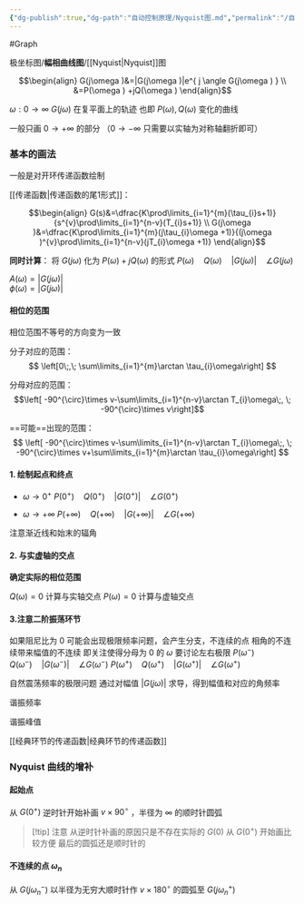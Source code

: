 ```yaml
---
{"dg-publish":true,"dg-path":"自动控制原理/Nyquist图.md","permalink":"/自动控制原理/Nyquist图/","dgPassFrontmatter":true,"noteIcon":"","created":"2024-05-01T22:32:04.000+08:00","updated":"2024-07-11T18:15:49.015+08:00"}
---
```


#Graph 

极坐标图/**幅相曲线图**/[[Nyquist\|Nyquist]]图

$$\begin{align}
G(j\omega )&=|G(j\omega )|e^{ j \angle G(j\omega ) } \\
&=P(\omega ) +jQ(\omega )
\end{align}$$

$\omega: 0\to \infty$  $G(j\omega)$ 在复平面上的轨迹
也即 $P(\omega),Q(\omega)$ 变化的曲线

一般只画 $0\to +\infty$ 的部分
（$0\to -\infty$ 只需要以实轴为对称轴翻折即可）

### 基本的画法
一般是对开环传递函数绘制

[[传递函数\|传递函数的尾1形式]]：

$$\begin{align}
G(s)&=\dfrac{K\prod\limits_{i=1}^{m}(\tau_{i}s+1)}{s^{v}\prod\limits_{i=1}^{n-v}(T_{i}s+1)} \\
G(j\omega )&=\dfrac{K\prod\limits_{i=1}^{m}(j\tau_{i}\omega +1)}{(j\omega )^{v}\prod\limits_{i=1}^{n-v}(jT_{i}\omega +1)}
\end{align}$$

**同时计算**：
将 $G(j\omega)$ 化为 $P(\omega ) +jQ(\omega )$ 的形式
$P(\omega)\quad Q(\omega)\quad |G(j\omega)|\quad \angle G(j\omega)$

$A(\omega)=|G(j\omega)|$      
$\phi(\omega)=|G(j\omega)|$
#### 相位的范围
相位范围不等号的方向变为一致

分子对应的范围：
$$
\left[0\;,\; \sum\limits_{i=1}^{m}\arctan \tau_{i}\omega\right]
$$

分母对应的范围：
$$\left[ -90^{\circ}\times v-\sum\limits_{i=1}^{n-v}\arctan T_{i}\omega\;, \; -90^{\circ}\times v\right]$$

==可能==出现的范围：
$$
\left[ -90^{\circ}\times v-\sum\limits_{i=1}^{n-v}\arctan T_{i}\omega\;, \; -90^{\circ}\times v+\sum\limits_{i=1}^{m}\arctan \tau_{i}\omega\right]
$$

#### 1. 绘制起点和终点 
-  $\omega \to 0^{+}$
	$P(0^{+})\quad Q(0^{+})\quad |G(0^{+})|\quad \angle G(0^{+})$

-  $\omega \to +\infty$
	$P(+\infty)\quad Q(+\infty)\quad |G(+\infty)|\quad \angle G(+\infty)$
	
注意渐近线和始末的辐角

#### 2. 与实虚轴的交点
**确定实际的相位范围**

$Q(\omega)=0$ 计算与实轴交点
$P(\omega)=0$ 计算与虚轴交点

#### 3.注意二阶振荡环节
如果阻尼比为 0
可能会出现极限频率问题，会产生分支，不连续的点
相角的不连续带来幅值的不连续
即关注使得分母为 0 的 $\omega$
要讨论左右极限
$P(\omega^{-})\quad Q(\omega^{-})\quad |G(\omega^{-})|\quad \angle G(\omega^{-})$
$P(\omega^{+})\quad Q(\omega^{+})\quad |G(\omega^{+})|\quad \angle G(\omega^{+})$

自然震荡频率的极限问题
通过对幅值 $\left\lvert  G(j\omega) \right\rvert$ 求导，得到幅值和对应的角频率

谐振频率

谐振峰值

[[经典环节的传递函数\|经典环节的传递函数]]



### Nyquist 曲线的增补

#### 起始点
从 $G(0^{+})$ 逆时针开始补画 $v\times 90^{\circ}$ ，半径为 $\infty$ 的顺时针圆弧
>[!tip] 注意
>从逆时针补画的原因只是不存在实际的 $G(0)$
>从 $G(0^{+})$ 开始画比较方便
>最后的圆弧还是顺时针的
#### 不连续的点 $\omega_{n}$
从 $G(j\omega_{n}^{-})$ 以半径为无穷大顺时针作 $v\times 180^{\circ}$ 的圆弧至 $G(j\omega_{n}^{+})$


